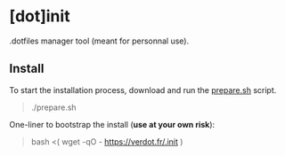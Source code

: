 # [dot]init
.dotfiles manager tool (meant for personnal use).

Install
-------

To start the installation process, download and run the [prepare.sh](https://github.com/vverdot/dotfiles/blob/master/scripts/prepare.sh) script.
> ./prepare.sh

One-liner to bootstrap the install (**use at your own risk**):
> bash <( wget -qO - https://verdot.fr/.init )
